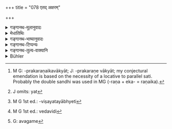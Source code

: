 +++
title = "078 एतद् अक्षरम्"

+++

<details><summary>गङ्गानथ-मूलानुवादः</summary>

Reciting, at the two twilights, this syllable and this verse, preceded by the Vyāhṛtis, the Brāhmaṇa, learned in the Veda, becomes endowed with Vedic merit.—(78)


prāpte karmaṇi nāneko vidhātuṃ śakyate guṇaḥ | 
aprāpte tu vidhīyante vahavo'pyekapatnataḥ |
</details>

<details><summary>मेधातिथिः</summary>

सत्य् अपि स्वाध्यायविधिप्रकरण एकवाक्यात्[^२५७] संध्याजपविधिर् अयम् । तत्र गायत्र्या अनुवादः, प्रणवव्याहृतीनाम् अप्राप्तविधिः ।


[^२५७]:
     M G: -prakaraṇaikavākyāt; J: -prakaraṇe vākyāt; my conjectural emendation is based on the necessity of a locative to parallel sati. Probably the double sandhi was used in MG (-raṇa + eka- = raṇaika).

- <u>अत्र</u> कश्चिद् आह । नायं संध्याविधिर् अप्रकरणात् । विधिर् हि भवन् ब्रह्मचारिणः स्यात्, तस्य प्रकृतत्वात् । न च तस्य संभवति । इह हि **वेदविद्** इत्य् उच्यते । न च तस्य प्रथमोपनीतस्य वेदवित्त्वम् अस्ति । अपि च फलम् अत्र श्रूयते- **वेदपुण्येन युज्यते** । नित्यस्य संध्योपासनविधिः न फलार्थः । न चैतद् विद्मः किम् इदं वेदपुण्यं नाम फलं येन योगो ऽयं जप उच्यते । यदि तावद् वेदाध्ययनत्वाद् यत्[^२५८] पुण्यम् अभिप्रेतं तदवाप्तिर् वेदपुण्येन योगो ऽभिप्रेतस् तत्र यः तावद् अयं प्रकृतः स्वाध्यायविधिस् तस्य नार्थावबोधाद् ऋते किंचित् पलम् अस्त्य् अश्रुतत्वाद् दृष्टत्वाच् चार्थावबोधस्य कल्पनापि नास्ति । यश् च गृहस्थादीनां विधिः "अहर् अहः स्वाध्यायम् अधीयीत" इति, सो ऽपि नित्य एव । यत् तत्र फलश्रवणं "पयो दधि घृतं मधु" इति, सो ऽर्थवाद एव । तस्मान् नायं विधिः । विधौ हि सर्वम् एतद् विवक्षितव्यम् । यदा त्व् अयम् अर्थवादस् तदा **जपन्** इति प्रकृतम् अध्ययनम् उच्यते, **वेदपुण्येन** इत्य् एतद् अपि यथाकथंचिन् नीयते । 


[^२५८]:
     J omits: yat

- <u>अत्रोच्यते</u> । वाक्येन प्रकरणं बाध्यत इत्य् उक्तम् एव । यत एव वेदवित्पदं संध्यापदं च न प्रकृतविषयतयान्वेति,[^२५९] तत एवान्यत्रायम् विधिः । संध्ययोर् एतत् त्रयं जपेद् इत्य् एतावान् विधिः । वेदवित्पदम् अनुवदिष्यते । गृहस्थादीनां वेदवित्त्वस्य संभवात् ब्रह्मचारिणो वेदवित्त्वं न संभवतीति चेत्, किं तदीयेन संभवेन । यथा प्राप्तानुवादे हि सर्वाश्रमिणाम् अधिकारः । कर्तृविशेषणे हि वेदवित्पदे ब्रह्मचारिणो नाधिकारः स्यात् । कथं पुनर् अस्यानुवादः । वाक्यभेदप्रसङ्गात् । विधौ संध्याविधौ प्राप्ते प्रणवव्याहृतयस् तावद् अप्राप्तास् तत्र विधातव्याः । तत्र यद्य् अपरं वेदविद् इति[^२६०] विधीयते तदा वाक्यभेदः स्यात् । प्राप्ते हि कर्मणि नानेकार्थविधानं संभवति । प्रणवव्याहृतीनां तु नानुवादः संभवति । 


[^२६०]:
     M G 1st ed.: vedavidi


[^२५९]:
     M G 1st ed.: -viṣayatayābhyeti

- तेनायम् अत्र वाक्यार्थः । संध्ययोर् यत् सावित्रीं जपेद् इत्य् उक्तं तत्रायम् अपरो गुणः प्रणवव्याहृतिपूर्विकां ताम् जपेत् । विप्रग्रहणं च तदा प्रदर्शनार्थम् एव । 

- <u>यद् अप्य्</u> उक्तम्- फलम् अत्र श्रूयते, नित्यश् चायं विधिः संध्यायाः । <u>को नामायं</u> विरोधः । नित्य एव तस्मिन् गुणे कामो भविष्यति । प्रणवव्याहृतिगुणकात् तस्माद् इदं फलम् इति । यथा गोदोहनप्रणयनकाद् अग्निहोत्रात् पशवः फलम्- "गोदोहनेन पशुकामस्य प्रणयेत्" इति वाक्यसामर्थ्येन । अध्येतुश् चैतद् उक्तम्, न त्व् अयं काम्यो विधिः । स्मृत्यन्तरे हि नित्य एवायं विधिः स्पष्ट एवोक्तः- 

- गायत्रीं शिरसा सार्धं जपेद् व्याहृतिपूर्विकाम् । इति । (य्ध् १.२३)

फलानाम् अवगमो[^२६१] भवतैवोक्तः ।


[^२६१]:
     G: avagame

- अयं ह्य् अर्थो **वेदपुण्येन्**एति । वेदे यत् संध्योपासनात् पुण्यम् उक्तं तेन त्रिकम् एतज् जपन् युज्यते, न केवलं गायत्रीम् । पुण्यं च धर्मः, वेदमूलत्वात् स्मृतीनां स्मृत्युक्तम् अपि वेदपुण्यतया व्यपदिश्यते, वेदस्य पुण्यं वेदपुण्यम् । किं च वेदस्य पुण्यम् । यत् तेन प्रतिपाद्यते । पठ्यमानद् वेदाद् यज् जायते, तद् अपि शक्यते तस्येति वक्तुम्, किं त्व् असाधारणत्वात् प्रतिपाद्यम् एव युक्तं व्यपदेष्टुं नोत्पाद्यम् । यागादयो धर्मम् उत्पादयन्ति, प्रतिपादकस् तु वेद एव । 

- <u>ये ऽप्य्</u> अन्त्यस्य पादस्य सामर्थ्यम् आहुः- यद् उक्तं "नित्यस्वाद्यायः" इति तत्र संध्यायां त्रिकजपाद् एव कृतार्था भवन्तीति । <u>तद् अप्य्</u> असत् । एवं सति तेन विधिना विकल्पेत । तत्र च पाक्षिको नित्यस्वाध्ययताया बाधः स्यात् । न चाबाधे संभवति बाधो ऽभ्युपगन्तव्यः । 

- **एतद् अक्षरम्** इत्य् ॐकारस्य प्रतिनिर्देशः । 

- <u>ननु</u> च नैतद् एकम् अक्षरम् । द्वे वा त्रीणि वा । <u>उच्यते</u> । अक्षरशब्देन केवलं स्वर उच्यते, व्यञ्जनसंयोगश् च । तत्रेह यादृशः प्रकृतः तादृशस्याभिधानम् । 

**एतां च** "तत् सवितुर् वरेण्यम्" इति सावित्रीम् । व्याहृतयः पूर्वा यस्यास् ताम् **व्याहृतिपूर्विकां** । तिस्रः प्रकृता एव ता व्याहृतयो गृह्यन्ते, प्रकृतपरत्वाद् अस्य, न सप्त सत्यान्ताः ॥ २.७८ ॥
</details>

<details><summary>गङ्गानथ-भाष्यानुवादः</summary>

Though this verse is syntactically connected with the section dealing with the Injunction of Vedic study, yet it is to be taken as embodying the injunction of recitation during the Twilight-Prayers; and as regards the ‘*Gāyatrī*’-verse itself, the mention of it (in the present verse) is merely for the purposes of *reference* (the injunction of its recitation having already gone before), while that of the *Praṇava* and the *Vyāhṛtis* forms the direct injunction of the recitation of these, which has not been enjoined anywhere else.

To this some people make the following objection:—

“This cannot be regarded as an Injunction pertaining to the Twilight Prayers; as these do not form the subject-matter of the present context. Even if it was an injunction, it could only be one pertaining to the Religious Student; as it is the Student whose duties are being propounded in the present context. But this is not possible, since the text has added the qualification ‘*learned in the Veda*’; and certainly the student just initiated could never be ‘learned in the Veda.’ Further, the text also adds a particular fruit—‘*becomes endowed with Vedic merit*’; while the Injunction of the Twilight-Prayers is a compulsory one. Then again, we do not understand what is this fruit, called ‘Vedic merit’ which is described as proceeding from the recitation. If what is meant is the merit proceeding from the recitation of the Veda, and if the attaining of this merit is what is meant by being ‘endowed with Vedic merit’—then, in regard to this view it has to be noted that so far as the Injunction of Veda-reciting is concerned—which forms the subject-matter of the present context,—there can be no other result proceeding from it, except the understanding of the meaning of tho Vedic texts; for the simple reason that no such result has been anywhere mentioned. Further, in as much as there is a perceptible result in the shape of the comprehension of meaning, there can be no room for the assuming of any other results. The injunction of Veda-reciting that there is for the Householder and others,—in the words ‘day after day one should recite the Veda’—this also is a compulsory one; and the results mentioned in connection with it, in the shape of ‘milk, and honey, etc.,’ this is only a valedictory supplement. From all this it is clear that the present verse cannot be regarded as an Injunction (of recitation during the Twilight Prayers). Specially as, if it were taken as an Injunction, all the above difficulties will have to be explained. On the other band, if the verse be taken as a valedictory reference, then the term ‘reciting’ could be taken as referring to the Reciting of the Veda, which forms the subject-matter of the context; and in that case it would be possible to construe the term ‘Vedic merit’ also in some way or the other.”

Our answer to the above is as follows:—

It has been already explained that the implications of context are always set aside by those of Syntactical Connection; and for the very reason that the terms ‘learned in the Veda’ and ‘Twilight prayers’ are not connected with the subject-matter of the context,—the present Injunction is to be taken as pertaining to something else. The Injunction is simply to the effect that during the two Twilight Prayers one should pronounce the three expressions (*Om—Sāvitrī verse*—*Vyāhṛtis*); and the term ‘learned in the Veda’ is merely descriptive?

“But as a matter of fact, it is possible only for persons in the Householder and other stages to be ‘learned in the Veda’; the Student can never be so.

What has this *possibility* got to do with the matter? If the term is taken as merely descriptive of what is already known from other sources, then the injunction contained in the verse becomes applicable to people in all stages of life. While if the term ‘learned in the Veda’ were taken as a significant epithet of the Nominative agent (of the act enjoined), then the student would not be entitled to the act.

“Why should the term be taken as merely descriptive?”

For the simple reason that there would (otherwise) be a syntactical split. The injunction pertaining to the Injunction of the Twilight Prayers, what has to be enjoined regarding it is the reciting of the
*Praṇava* and the *Vyāhṛtis*, which has not been enjoined anywhere else,
Now, if in addition to these, something else were taken as enjoined,—in the form of ‘being learned in the Veda,’—then there would be a syntactical split \[the sentence in question containing two injunctions, (*a*) ‘should recite the Praṇava, etc.,’ and (*b*) ‘should learn the Veda’\]; and it is not legitimate to enjoin (by means of a single sentence) several details pertaining to an act already enjoined. Nor is it possible (as another alternative) to take the mention of the
*Praṇava* and the *Vyāhṛtis* as merely descriptive \[because their
injunction has not been met with anywhere else\].

From all this it follows that what the Text means is as follows:—‘In connection with the *reciting of the Gāyatrī* that has been enjoined in relation to the Twilight Prayers, there is this further detail that the said recitation is to lie preceded by the uttering of the *Praṇava* and the *Vyāhṛtis*.’

The mention of the ‘*Brāhmaṇa'* is only by way of illustration.

It has been argued above that—“the text speaks of a result, while the Injunction of the Twilight Prayers is a compulsory one.”

But what inconsistency is there in this? While what is enjoined is a compulsory act, the result mentioned may follow from the further detail mentioned in the text; the meaning being that ‘the said result follows from the previously enjoined Twilight Prayer, when it is accompanied by the recitation of the *Praṇava* and the *Vyāhṛtis*. Just as when the ordinary Agnihotra is performed with the water brought over in the milking vessel, there comes about the particular result in the shape of cattle; and this in (?) accordance with the injunction that ‘for one desiring cattle water should be brought in the milking vessel.’

It is on the strength of this last injunction that we have made bold to say what we have said above. In reality the injunction contained in the verse is not an optional one at all (meant only for those desiring the particular result mentioned). Specially as another *Smṛti* (Yājñavalkya, 1. 23) clearly lays it down as a compulsory injunction—‘One should recite the *Gāyatrī* along with the *Śiras*, preceded by the
*Vyāhṛtis*.’

Further, you have yourself argued that the exact nature of the result (‘Vedic merit’) cannot be ascertained (which is an argument against the text being taken as laying down a result). As a matter of fact, what ‘Vedic merit’ means is as follows:—‘The merit that has been described in the Veda as resulting from the saying of the Twilight Prayers accrues to man only when he recites all the three expressions—and not by reciting the *Gāyatrī* only.’ ‘*Puṇya*,’ ‘*merit*,’ is *excellence*. Since
*Smṛtis* are based upon the *Veda*, what is mentioned in the *Smṛtis* is
also called ‘Veda-merit,’ which last expression stands for the ‘*merit of the Veda*.’

“What is the merit of the Veda?”

That (merit) which is expounded by the Veda. The merit that results from the Veda being recited may also be called ‘the merit of the Veda’; but by virtue of the specific relationship, it is what is expounded by the Veda,—and what is *produced* by it—that should be spoken of as ‘merit of the Veda.’ As for the *producing* of merit, this is done by other things also, such as sacrificial performances and the like; while the
*expounding* of it is done by the Veda only.

Some people have taken the last foot of the Verse to mean as follows—“What has been enjoined as compulsory Vedic Study becomes fulfilled merely by reciting the three expressions during the Twilight Prayers.”

But this is not right. For if the present text meant this, then it would be providing an option to what has been laid down as the compulsory ‘Vedic Study’; and this would mean the partial rejection of this study. But so long as we can avoid it, it is not right to admit the rejection of any injunction.

‘*This syllable*’—refers to the syllable ‘*oṃ*.’

“But this is not a single *letter*, containing as it does, two or three syllables.”

Our answer is that the term ‘syllable’ here stands for ‘vowel-sound’ and ‘contact with consonants.’ Hence the term denotes that which forms the subject-matter of the context.

‘*This Verse*’—*i.e*., the *Sāvitrī* verse ‘*tat saviturvareṇyam*, etc.’

‘*Preceded by the Vyāhṛtis*;’—*i.e*., that before which the *Vyāhṛtis* have been uttered. Here only the *three Vyāhṛtis* are meant,—these alone having been mentioned in the present context (in verse 76),—and not the
*seven*, ending with ‘*Satyam*.’
</details>

<details><summary>गङ्गानथ-टिप्पन्यः</summary>

*Medhātithi* (P.111,1.11)—*Prāpte hi karmaṇi*, *&c*.’—This is a
paraphrase of Kumārila’s dictum—

> *prāpte karmaṇi nāneko vidhātuṃ śakyate guṇaḥ* \|  
> *aprāpte tu vidhīyante vahavo'pyekapatnataḥ* \|

This verse is quoted in *Aparārka* (p. 50), which explains ‘*etadakṣaram*’ as the Praṇava;—and in *Nityāchārapaddhati*, (p. 189).
</details>

<details><summary>गङ्गानथ-तुल्य-वाक्यानि</summary>

**(Verses 78-79)  
**

*Śaṅkha* (Aparārka, p. 1220).—‘The Brāhmaṇa stealing gold, or killing a
Brāhmaṇa, or violating the teacher’s bed, or drinking wine, becomes absolved from the sin by repeating the Gāyatrī a *lakh* of times.’

*Hārīta* (Do.).—‘The syllable *om*, the Vyāhṛtis and the Sāvitrī
constitute the *Sāvitra Pavitra*, by which one becomes absolved from all sins; by repeating it a hundred times he becomes purified in a month; repeating it ten thousand times he has his soul entirely purified of all sins.’

*Viṣṇusmṛti*, 55.12—\[reproduces the words of Manu\].

*Baudhāyana-Dharmasūtra*, 4.6.—‘They declare that seated on kuśa-grass,
holding kuśa-blades and water in the hand, he should repeat the Gāyatrī a thousand times.’

*Baudhāyana-Dharmasūtra*, 2.29.—‘Breath-suspensions, accompanied by the
Vyāhṛtis and the Praṇava, repeated sixteen times daily, purify even the embryo-murderer, in a month’s time.’

*Vasiṣṭha-smṛti*, 36-5 \[reproduces the foregoing text of Baudhāyana\].

*Vasiṣṭha* (Aparārka, p. 1220).—‘On the commingling of all kinds of sin,
the best purification consists in repeating the Gāyatrī ten thousand times.’

*Nṛsiṃhapurāṇa* (Vīramitrodaya-Āhnika, pp. 254-255).—‘Having offered the
Evening Prayers, while the sun is still visible, he should go on repeating the Gāyatrī till the stars become visible.’
</details>

<details><summary>Bühler</summary>

078	A Brahmana, learned in the Veda, who recites during both twilights that syllable and that (verse), preceded by the Vyahritis, gains the (whole) merit which (the recitation of) the Vedas confers.
</details>
